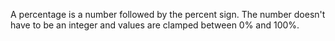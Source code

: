 A percentage is a number followed by the percent sign.
The number doesn't have to be an integer and values are clamped between 0% and 100%.
